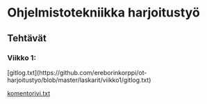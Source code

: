 <h1>Ohjelmistotekniikka harjoitustyö</h1>

<h2>Tehtävät</h2>

<h3>Viikko 1:</h3>
[gitlog.txt](https://github.com/ereborinkorppi/ot-harjoitustyo/blob/master/laskarit/viikko1/gitlog.txt)

[komentorivi.txt](https://github.com/ereborinkorppi/ot-harjoitustyo/blob/master/laskarit/viikko1/komentorivi.txt)
